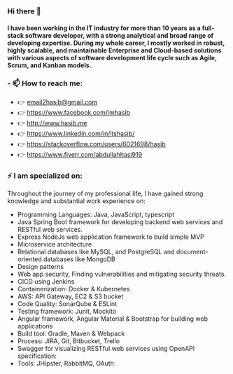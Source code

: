 ### Hi there 👋
#### I have been working in the IT industry for more than 10 years as a full-stack software developer, with a strong analytical and broad range of developing expertise. During my whole career, I mostly worked in robust, highly scalable, and maintainable Enterprise and Cloud-based solutions with various aspects of software development life cycle such as Agile, Scrum, and Kanban models.

### - 📫 How to reach me:
- 👉 email2hasib@gmail.com
- 👉 https://www.facebook.com/imhasib
- 👉 http://www.hasib.me
- 👉 https://www.linkedin.com/in/itshasib/
- 👉 https://stackoverflow.com/users/6021698/hasib
- 👉 https://www.fiverr.com/abdullahhasi919


### ⚡ I am specialized on:

Throughout the journey of my professional life, I have gained strong knowledge and substantial work experience on:
 - Programming Languages: Java, JavaScript, typescript 
 - Java Spring Boot framework for developing backend web services and RESTful web services.
 - Express NodeJs web application framework to build simple MVP
 - Microservice architecture
 - Relational databases like MySQL, and PostgreSQL and document-oriented databases like MongoDB
 - Design patterns
 - Web app security, Finding vulnerabilities and mitigating security threats.
 - CICD using Jenkins
 - Containerization: Docker & Kubernetes
 - AWS: API Gateway, EC2 & S3 bucket 
 - Code Quality: SonarQube & ESLint
 - Testing framework: Junit, Mockito
 - Angular framework, Angular Material & Bootstrap for building web applications
 - Build tool: Gradle, Maven & Webpack
 - Process: JIRA, Git, Bitbucket, Trello
 - Swagger for visualizing RESTful web services using OpenAPI specification:
 - Tools: JHipster, RabbitMQ, OAuth

<!--
**imhasib/imhasib** is a ✨ _special_ ✨ repository because its `README.md` (this file) appears on your GitHub profile.

Here are some ideas to get you started:

- 🔭 I’m currently working on ...
- 🌱 I’m currently learning ...
- 👯 I’m looking to collaborate on ...
- 🤔 I’m looking for help with ...
- 💬 Ask me about ...
- 📫 How to reach me: ...
- 😄 Pronouns: ...
- ⚡ Fun fact: ...
-->
